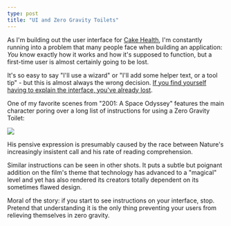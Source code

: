 ```yaml
---
type: post
title: "UI and Zero Gravity Toilets"
---
```

As I'm building out the user interface for [Cake
Health](http://cakehealth.com), I'm constantly running into a problem that
many people face when building an application: *You* know exactly how it works
and how it's supposed to function, but a first-time user is almost certainly
going to be lost.

It's so easy to say "I'll use a wizard" or "I'll add some helper text, or a
tool tip" - but this is almost always the wrong decision. [If you find
yourself having to explain the interface, you've already
lost](http://twitter.com/BillNguyen/status/52575405953126400).

One of my favorite scenes from "2001: A Space Odyssey" features the main
character poring over a long list of instructions for using a Zero Gravity
Toilet:

![](http://dl.dropbox.com/u/256663/andybrett.com/toilet.jpg)

His pensive expression is presumably caused by the race between Nature's
increasingly insistent call and his rate of reading comprehension.

Similar instructions can be seen in other shots. It puts a subtle but poignant
addition on the film's theme that technology has advanced to a "magical" level
and yet has also rendered its creators totally dependent on its sometimes
flawed design.

Moral of the story: if you start to see instructions on your interface, stop.
Pretend that understanding it is the only thing preventing your users from
relieving themselves in zero gravity.
